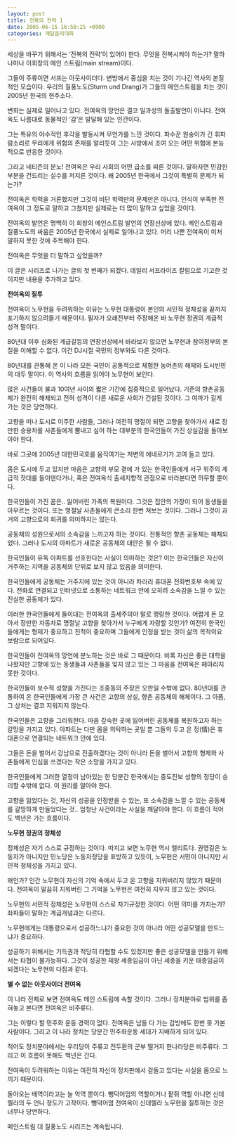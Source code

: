 ```yaml
---
layout: post
title: 전복의 전략 1
date: 2005-06-15 16:50:25 +0900
categories: 깨달음의대화
---
```

세상을 바꾸기 위해서는 ‘전복의 전략’이 있어야 한다. 무엇을 전복시켜야 하는가? 말하나마나 이회창의 메인 스트림(main stream)이다. 

그들이 주류이면 서프는 아웃사이더다. 변방에서 중심을 치는 것이 기나긴 역사의 본질적인 모습이다. 우리의 질풍노도(Sturm und Drang)가 그들의 메인스트림을 치는 것이 2005년 한국의 현주소다.

변화는 실제로 일어나고 있다. 전여옥의 망언은 결코 일과성의 돌출발언이 아니다. 전여옥도 나름대로 동물적인 ‘감’은 발달해 있는 인간이다. 

그는 특유의 야수적인 후각을 발동시켜 무언가를 느낀 것이다. 파수꾼 원숭이가 긴 휘파람소리로 무리에게 위험의 존재를 알리듯이 그는 사방에서 조여 오는 어떤 위험에 본능적으로 반응한 것이다. 

그리고 네티즌의 분노! 전여옥은 우리 사회의 어떤 급소를 찌른 것이다. 말하자면 민감한 부분을 건드리는 실수를 저지른 것이다. 왜 2005년 한국에서 그것이 특별히 문제가 되는가?

전여옥은 학력을 거론했지만 그것이 비단 학력만의 문제만은 아니다. 인식이 부족한 전여옥이 그 정도로 말하고 그쳤지만 실제로는 더 많이 말하고 싶었을 것이다. 

전여옥의 발언은 명백히 이 회창의 메인스트림 발언의 연장선상에 있다. 메인스트림과 질풍노도의 싸움은 2005년 한국에서 실제로 일어나고 있다. 머리 나쁜 전여옥이 미처 말하지 못한 것에 주목해야 한다. 

전여옥은 무엇을 더 말하고 싶었을까? 

이 글은 시리즈로 나가는 글의 첫 번째가 되겠다. 데일리 서프라이즈 칼럼으로 기고한 것이지만 내용을 추가하고 있다.



**전여옥의 질투**

전여옥이 노무현을 두려워하는 이유는 노무현 대통령이 본인의 서민적 정체성을 끝까지 포기하지 않으려들기 때문이다. 필자가 오래전부터 주장해온 바 노무현 정권의 계급적 성격 말이다. 

80년대 이후 심화된 계급갈등의 연장선상에서 바라보지 않으면 노무현과 참여정부의 본질을 이해할 수 없다. 이건 DJ시절 국민의 정부와도 다른 것이다. 

80년대를 관통해 온 이 나라 모든 국민이 공통적으로 체험한 농어촌의 해체와 도시빈민의 대두 말이다. 이 역사의 흐름을 읽어야 노무현이 보인다. 

많은 사건들이 불과 10여년 사이의 짧은 기간에 집중적으로 일어났다. 기존의 향촌공동체가 완전히 해체되고 전혀 성격이 다른 새로운 사회가 건설된 것이다. 그 여파가 길게 가는 것은 당연하다. 

고향을 떠나 도시로 이주한 사람들, 그러나 여전히 명절이 되면 고향을 찾아가서 새로 장만한 승용차를 사촌들에게 뽐내고 싶어 하는 대부분의 한국인들이 가진 상실감을 돌아보아야 한다. 

바로 그곳에 2005년 대한민국호를 움직여가는 저변의 에네르기가 고여 들고 있다. 

몸은 도시에 두고 있지만 마음은 고향의 부모 곁에 가 있는 한국인들에게 서구 위주의 계급적 잣대를 들이댄다거나, 혹은 전여옥식 출세지향적 관점으로 바라본다면 허무할 뿐이다. 

한국인들이 가진 꿈은.. 잃어버린 가족의 복원이다. 그것은 집안의 가장이 되어 동생들을 아우르는 것이다. 또는 명절날 사촌들에게 큰소리 한번 쳐보는 것이다. 그러나 그것이 과거의 고향으로의 회귀를 의미하지는 않는다. 

공동체의 성원으로서의 소속감을 느끼고자 하는 것이다. 전통적인 향촌 공동체는 해체되었다. 그러나 도시의 아파트가 새로운 공동체의 대안은 될 수 없다. 

한국인들이 유독 아파트를 선호한다는 사실이 의미하는 것은? 이는 한국인들은 자신이 거주하는 지역을 공동체의 단위로 보지 않고 있음을 의미한다. 

한국인들에게 공동체는 거주지에 있는 것이 아니라 차라리 휴대폰 전화번호부 속에 있다. 전화로 연결되고 인터넷으로 소통하는 네트워크 안에 오히려 소속감을 느낄 수 있는 진실한 공동체가 있다. 

이러한 한국인들에게 들이대는 전여옥의 출세주의야 말로 맹랑한 것이다. 어렵게 돈 모아서 장만한 자동차로 명절날 고향을 찾아가서 누구에게 자랑할 것인가? 여전히 한국인들에게는 형제가 중요하고 친척이 중요하며 그들에게 인정을 받는 것이 삶의 목적이요 보람으로 되어있다. 

한국인들이 전여옥의 망언에 분노하는 것은 바로 그 때문이다. 비록 자신은 좋은 대학을 나왔지만 고향에 있는 동생들과 사촌들을 잊지 않고 있는 그 마음을 전여옥은 헤아리지 못한 것이다. 

한국인들이 보수적 성향을 가진다는 조중동의 주장은 오판일 수밖에 없다. 80년대를 관통하여 온 한국인들에게 가장 큰 사건은 고향의 상실, 향촌 공동체의 해체이다. 그 아픔, 그 상처는 결코 지워지지 않는다. 

한국인들은 고향을 그리워한다. 마음 깊숙한 곳에 잃어버린 공동체를 복원하고자 하는 갈망을 가지고 있다. 아파트는 다만 몸을 의탁하는 곳일 뿐 그들의 두고 온 정(情)은 휴대폰으로 연결되는 네트워크 안에 있다. 

그들은 돈을 벌어서 강남으로 진출하겠다는 것이 아니라 돈을 벌어서 고향의 형제와 사촌들에게 인심을 쓰겠다는 작은 소망을 가지고 있다. 

한국인들에게 그러한 열정이 남아있는 한 당분간 한국에서는 중도진보 성향의 정당이 승리할 수밖에 없다. 이 원리를 알아야 한다. 

고향을 잃었다는 것, 자신의 성공을 인정받을 수 있는, 또 소속감을 느낄 수 있는 공동체를 갈망하게 만들었다는 것.. 엄청난 사건이라는 사실을 깨달아야 한다. 이 흐름이 적어도 백년은 가는 흐름이다. 

**노무현 정권의 정체성**

정체성은 자기 스스로 규정하는 것이다. 따지고 보면 노무현 역시 엘리트다. 권영길은 노동자가 아니지만 민노당은 노동자정당을 표방하고 있듯이, 노무현은 서민이 아니지만 서민적 정체성을 가지고 있다. 

왜인가? 인간 노무현이 자신의 기억 속에서 두고 온 고향을 지워버리지 않았기 때문이다. 전여옥이 말끔히 지워버린 그 기억을 노무현은 여전히 지우지 않고 있는 것이다. 

노무현의 서민적 정체성은 노무현이 스스로 자기규정한 것이다. 어떤 의미를 가지는가? 좌파들이 말하는 계급개념과는 다르다. 

노무현에게는 대통령으로서 성공하느냐가 중요한 것이 아니라 어떤 성공모델을 만드느냐가 중요하다.

성공하기 위해서는 기득권과 적당히 타협할 수도 있겠지만 좋은 성공모델을 만들기 위해서는 타협이 불가능하다. 그것이 성공한 제왕 세종임금이 아닌 세종을 키운 태종임금이 되겠다는 노무현의 다짐과 같다. 

**별 수 없는 아웃사이더 전여옥**

이 나라 전체로 보면 전여옥도 메인 스트림에 속할 것이다. 그러나 정치분야로 범위를 좁혀놓고 본다면 전여옥은 비주류다. 

그는 이렇다 할 민주화 운동 경력이 없다. 전여옥은 남들 다 가는 감방에도 한번 못 가본 사람이다. 그리고 이 나라 정치는 당분간 민주화운동 세대가 지배하게 되어 있다. 

적어도 정치분야에서는 우리당이 주류고 전두환의 군부 떨거지 한나라당은 비주류다. 그리고 이 흐름이 못해도 백년은 간다. 

전여옥이 두려워하는 이유는 여전히 자신이 정치판에서 겉돌고 있다는 사실을 몸으로 느끼기 때문이다. 

돌아오는 배역이라고는 늘 악역 뿐이다. 뺑덕어멈의 역할이거나 팥쥐 역할 아니면 신데렐라의 두 언니 정도가 고작이다. 뺑덕어멈 전여옥이 신데렐라 노무현을 질투하는 것은 너무나 당연하다.

메인스트림 대 질풍노도 시리즈는 계속됩니다.